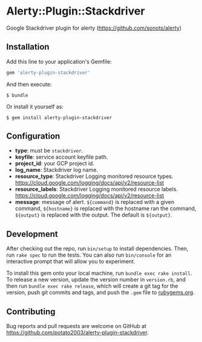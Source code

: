 # Alerty::Plugin::Stackdriver

Google Stackdriver plugin for alerty (https://github.com/sonots/alerty)

## Installation

Add this line to your application's Gemfile:

```ruby
gem 'alerty-plugin-stackdriver'
```

And then execute:

    $ bundle

Or install it yourself as:

    $ gem install alerty-plugin-stackdriver

## Configuration

* **type**: must be `stackdriver`.
* **keyfile**: service account keyfile path.
* **project_id**: your GCP project id.
* **log_name**: Stackdriver log name.
* **resource_type**: Stackdriver Logging monitored resource types. https://cloud.google.com/logging/docs/api/v2/resource-list
* **resource_labels**: Stackdriver Logging monitored resource labels. https://cloud.google.com/logging/docs/api/v2/resource-list
* **message**: message of alert. `${command}` is replaced with a given command, `${hostname}` is replaced with the hostname ran the command, `${output}` is replaced with the output. The default is `${output}`.

## Development

After checking out the repo, run `bin/setup` to install dependencies. Then, run `rake spec` to run the tests. You can also run `bin/console` for an interactive prompt that will allow you to experiment.

To install this gem onto your local machine, run `bundle exec rake install`. To release a new version, update the version number in `version.rb`, and then run `bundle exec rake release`, which will create a git tag for the version, push git commits and tags, and push the `.gem` file to [rubygems.org](https://rubygems.org).

## Contributing

Bug reports and pull requests are welcome on GitHub at https://github.com/potato2003/alerty-plugin-stackdriver.

